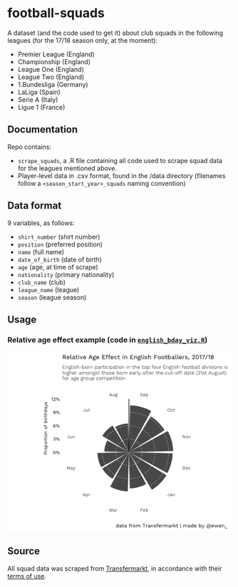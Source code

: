football-squads
================

A dataset (and the code used to get it) about club squads in the following leagues (for the 17/18 season only, at the moment):

-   Premier League (England)
-   Championship (England)
-   League One (England)
-   League Two (England)
-   1.Bundesliga (Germany)
-   LaLiga (Spain)
-   Serie A (Italy)
-   Ligue 1 (France)

Documentation
-------------

Repo contains:

-   `scrape_squads`, a .R file containing all code used to scrape squad data for the leagues mentioned above.
-   Player-level data in .csv format, found in the /data directory (filenames follow a `<season_start_year>_squads` naming convention)

Data format
-----------

9 variables, as follows:

-   `shirt_number` (shirt number)
-   `position` (preferred position)
-   `name` (full name)
-   `date_of_birth` (date of birth)
-   `age` (age, at time of scrape)
-   `nationality` (primary nationality)
-   `club_name` (club)
-   `league_name` (league)
-   `season` (league season)

Usage
-----

### Relative age effect example (code in [`english_bday_viz.R`](https://github.com/ewenme/football-squads/blob/master/english_bday_viz.R))

<img src="english_age_effect.png" width="582" />

Source
------

All squad data was scraped from [Transfermarkt](https://www.transfermarkt.co.uk/), in accordance with their [terms of use](https://www.transfermarkt.co.uk/intern/anb).

